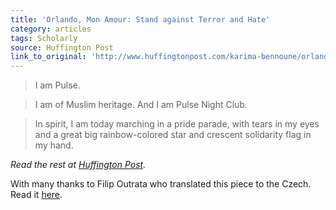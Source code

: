 ```yaml
---
title: 'Orlando, Mon Amour: Stand against Terror and Hate'
category: articles
tags: Scholarly
source: Huffington Post
link_to_original: 'http://www.huffingtonpost.com/karima-bennoune/orlando-mon-amour-stand-a_b_10431490.html'
---
```



> I am Pulse.

> I am of Muslim heritage. And I am Pulse Night Club.

> In spirit, I am today marching in a pride parade, with tears in my eyes and a great big rainbow-colored star and crescent solidarity flag in my hand.

*Read the rest at [Huffington Post](http://www.huffingtonpost.com/karima-bennoune/orlando-mon-amour-stand-a_b_10431490.html).*

With many thanks to Filip Outrata who translated this piece to the Czech. Read it [here](http://denikreferendum.cz/clanek/23182-karima-bennoune-orlando-mon-amour).